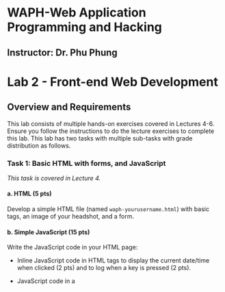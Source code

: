 # WAPH-Web Application Programming and Hacking

## Instructor: Dr. Phu Phung

# Lab 2 - Front-end Web Development 

## Overview and Requirements 

This lab consists of multiple hands-on exercises covered in Lectures 4-6. Ensure you follow the instructions to do the lecture exercises to complete this lab.
This lab has two tasks with multiple sub-tasks with grade distribution as follows.

### Task 1: Basic HTML with forms, and JavaScript 

_This task is covered in Lecture 4._ 

####  a. HTML (5 pts) 
  
Develop a simple HTML file (named `waph-yourusername.html`)  with basic tags, an image of your headshot, and a form. 
  
####  b. Simple JavaScript (15 pts)

Write the JavaScript code in your HTML page: 

 - Inline JavaScript code in HTML tags to display the current date/time when clicked (2 pts) and to log when a key is pressed (2 pts). 

 - JavaScript code in a <script> tag to display a digital clock (2 pts)

 - JavaScript code in a JavaScript file and code in the HTML page to show/hide your email when clicked. (4 pts)

 - Display an analog clock using an external JavaScript code and code in your HTML page. (5 pts) 

### Task 2: Ajax, CSS, jQuery, and Web API integration

_Ajax, CSS, and jQuery exercises below are covered in Lecture 5; Web API integration is covered in Lecture 6._

####  a. Ajax (7.5 pts)

Add new HTML code for a user input `<input>`, a `<button>`, and a `<div>` element with JavaScript code into your page to:

- get the user input when the new button is clicked

- Construct and send an Ajax GET request to the `echo.php` web application (Reuse the code/application in Lab 1)

- Listen to the HTTP response and display the response content in the <div> element

You need to inspect the network connections in the browser to review and illustrate how an Ajax request/response works.

#### b. CSS (7.5 pts)

Add CSS to your page with inline, internal, and external (one of the provided remote CSS) ones.

####  c. jQuery (5 pts) 

Add the jQuery library to your page, and implement HTML and JavaScript code in jQuery to:

  **i.** When the corresponding button is clicked, send an Ajax GET request to the `echo.php` web application and display the response content

  **ii.** Similarly, when the corresponding button is clicked, send an Ajax GET request to the `echo.php` web application and display the response content 


#### d. Web API integration (10 pts)

**i.** Using Ajax on [https://v2.jokeapi.dev/joke/Programming?type=single](https://v2.jokeapi.dev/joke/Programming?type=single) 

Write JavaScript code using jQuery Ajax to send a request and handle the response to display a random joke from the above API when the page is loaded. Inspect the network in the browser to examine the request and response accordingly.

**ii.** Using the `fetch` API  on [https://api.agify.io/?name=input](https://api.agify.io/?name=input)

Add HTML and JavaScript code to use the `fetch()` method to call the above API with user input, and display the response results. Inspect the network in the browser to examine the request and response accordingly.


## Report and deliverables

As in previous labs, you need to create a sub-folder `labs/lab2` with a `README.md` file to write a report in Markdown format and generate the report to PDF using the `pandoc` application. All of the code from this lab must also be stored in this folder and included in the report if required. **Please note that demo screenshots must include your virtual machine name or your name with proper captions and be visible, e.g., not too blurry or with much blank space, for grading**. Your report should follow the template provided in Lecture 2 ([https://github.com/phungph-uc/waph/blob/main/README-template.md](https://github.com/phungph-uc/waph/blob/main/README-template.md)) which should include the course name and instructor, your name and email together with your headshot (150x150 pixels), and sub-sections of the lab's overview, and each task and sub-task.

Similar to Lab 1, in the lab's overview sub-section, you need to write an overview of the lab and the outcomes you learned from this lab. Also, include a direct clickable link to the lab folder on GitHub.com so that it can be viewed when grading, for example,  [https://github.com/phungph-uc/waph-phungph/tree/main/labs/lab2](https://github.com/phungph-uc/waph-phungph/tree/main/labs/lab2). You will earn 0 point for this sub-section; however, you will **loose 3 pts if missing**.

For each sub-task, write a brief summary of how you complete it, and include appropriate code and demo screenshot(s) accordingly. 

## Submission

Use the `pandoc` tool to generate the PDF report for submission from the `README.md` file, and make sure that the report and contents are rendered properly.

The PDF file should be named `your-username-waph-lab2.pdf`, e.g., `phungph-waph-lab2.pdf`, and uploaded to Canvas to submit by the deadline. 

### Notes about the submission policy from the syllabus:

> Each assignment/submission has a deadline, which must be submitted on Canvas -> Assignments to be graded, i.e., submissions via email or other channels will NOT be graded. You need to submit your work before the deadlines so that you can gain the expected outcomes and feedback in a timely manner. To avoid last-minute issues, you need to start working on each submission when it is released, ideally during hands-on activities in the class or while watching video lectures. By doing this, if you face any issues, you should be able to seek support from the instructor and the TA to complete your work on time. Waiting until a later time or close to the deadlines to start any assignment will prevent you from being successful in this class; therefore, you need to plan your time carefully. To encourage you to do and submit your work earlier, there will be 1% bonus every 6 hours before the original deadline (up to 3% maximum bonus for each submission).    
 
> If you missed an original deadline, although it is strongly NOT encouraged, you would be allowed to make late submissions until the end of the semester. Every 24 hours late will be deducted 1% of the grade of the submission. You will get at least 70% credit for late submissions. However, you are strongly recommended to AVOID these late submissions. They will not only give you a low grade in this course but also prevent you from learning the concepts introduced in that assignment and the next related topics/assignments. Always talk to the instructor if you fall behind in any work/concepts/lectures. Experience in the past shows that missing or late assignment submissions will result in a very low grade in this class.